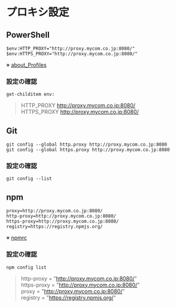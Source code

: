 # プロキシ設定

## PowerShell
```
$env:HTTP_PROXY="http://proxy.mycom.co.jp:8080/"
$env:HTTPS_PROXY="http://proxy.mycom.co.jp:8080/"
```

※ [about_Profiles](https://docs.microsoft.com/ja-jp/powershell/module/microsoft.powershell.core/about/about_profiles?view=powershell-7.2)

### 設定の確認

```
get-childitem env:
```
> HTTP_PROXY  http://proxy.mycom.co.jp:8080/  
> HTTPS_PROXY http://proxy.mycom.co.jp:8080/

## Git
```
git config --global http.proxy http://proxy.mycom.co.jp:8080
git config --global https.proxy http://proxy.mycom.co.jp:8080
```

### 設定の確認
```
git config --list
```

## npm
```
proxy=http://proxy.mycom.co.jp:8080/
http-proxy=http://proxy.mycom.co.jp:8080/
https-proxy=http://proxy.mycom.co.jp:8080/
registry=https://registry.npmjs.org/
```

※ [npmrc](https://docs.npmjs.com/cli/v8/configuring-npm/npmrc)

### 設定の確認

```
npm config list
```

> http-proxy = "http://proxy.mycom.co.jp:8080/"  
> https-proxy = "http://proxy.mycom.co.jp:8080/"  
> proxy = "http://proxy.mycom.co.jp:8080/"  
> registry = "https://registry.npmjs.org/"
